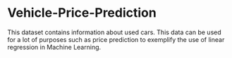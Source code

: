# Vehicle-Price-Prediction

This dataset contains information about used cars.
This data can be used for a lot of purposes such as price prediction to exemplify the use of linear regression in Machine Learning.

